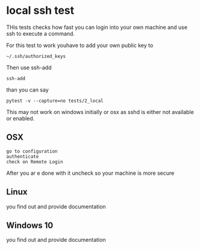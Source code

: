 # local ssh test

THis tests checks how fast you can login into your own machine and use
ssh to execute a command.

For this test to work youhave to add your own public key to

    ~/.ssh/authorized_keys

Then use ssh-add

    ssh-add

than you can say

    pytest -v --capture=no tests/2_local

This may not work on windows initially or osx as sshd is either not
available or enabled.

## OSX

    go to configuration
    authenticate
    check on Remote Login

After you ar e done with it uncheck so your machine is more secure

## Linux

you find out and provide documentation

## Windows 10

you find out and provide documentation
